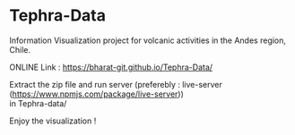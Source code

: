 # Tephra-Data
Information Visualization project for volcanic activities in the Andes region, Chile.

ONLINE Link : https://bharat-git.github.io/Tephra-Data/

Extract the zip file and run server (preferebly : live-server (https://www.npmjs.com/package/live-server))   
in Tephra-data/ 

Enjoy the visualization !

